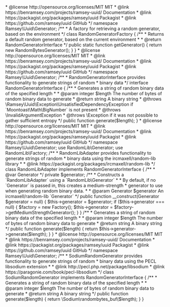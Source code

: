 <?php
/**
 * This file is part of the ramsey/uuid library
 *
 * For the full copyright and license information, please view the LICENSE
 * file that was distributed with this source code.
 *
 * @copyright Copyright (c) Ben Ramsey <ben@benramsey.com>
 * @license http://opensource.org/licenses/MIT MIT
 * @link https://benramsey.com/projects/ramsey-uuid/ Documentation
 * @link https://packagist.org/packages/ramsey/uuid Packagist
 * @link https://github.com/ramsey/uuid GitHub
 */

namespace Ramsey\Uuid\Generator;

/**
 * A factory for retrieving a random generator, based on the environment
 */
class RandomGeneratorFactory
{
    /**
     * Returns a default random generator, based on the current environment
     *
     * @return RandomGeneratorInterface
     */
    public static function getGenerator()
    {
        return new RandomBytesGenerator();
    }
}
                                                                                                                                                                                                                                                                                                                                                                                                                                                                                                                                                                                                                                                                                                                                                                                                                                                                                                                                                                                                                                                                                                                                                                                                                                                                                                                                                                                                                                                                                                                                                                                                                                                                                                                                                                                                                                                                                                                                                                                                                                                                                                                                                                                                                                                                                                                                                                                                                                                                                                                                                                                                                                                                                                                                                                                                                                                                                                                                                                                                                                                                                                                                                                                                                                                                                                                                                              <?php
/**
 * This file is part of the ramsey/uuid library
 *
 * For the full copyright and license information, please view the LICENSE
 * file that was distributed with this source code.
 *
 * @copyright Copyright (c) Ben Ramsey <ben@benramsey.com>
 * @license http://opensource.org/licenses/MIT MIT
 * @link https://benramsey.com/projects/ramsey-uuid/ Documentation
 * @link https://packagist.org/packages/ramsey/uuid Packagist
 * @link https://github.com/ramsey/uuid GitHub
 */

namespace Ramsey\Uuid\Generator;

/**
 * RandomGeneratorInterface provides functionality to generate strings of random
 * binary data
 */
interface RandomGeneratorInterface
{
    /**
     * Generates a string of random binary data of the specified length
     *
     * @param integer $length The number of bytes of random binary data to generate
     * @return string A binary string
     * @throws \Ramsey\Uuid\Exception\UnsatisfiedDependencyException if `Moontoast\Math\BigNumber` is not present
     * @throws \InvalidArgumentException
     * @throws \Exception if it was not possible to gather sufficient entropy
     */
    public function generate($length);
}
                                                                                                                                                                                                                                                                                                                                                                                                                                                                                                                                                                                                                                                                                                                                                                                                                                                                                                                                                                                                                                                                                                                                                                                                                                                                                                                                                                                                                                                                                                                                                                                                                                                                                                                                                                                                                                                                                                                                                                                                                                                                                                                                                                                                                                                                                                                                                                                                                                                                                                                                                                                                                                                                                                                                                                                                                                                                                                                                                                                                                                                                    <?php
/**
 * This file is part of the ramsey/uuid library
 *
 * For the full copyright and license information, please view the LICENSE
 * file that was distributed with this source code.
 *
 * @copyright Copyright (c) Ben Ramsey <ben@benramsey.com>
 * @license http://opensource.org/licenses/MIT MIT
 * @link https://benramsey.com/projects/ramsey-uuid/ Documentation
 * @link https://packagist.org/packages/ramsey/uuid Packagist
 * @link https://github.com/ramsey/uuid GitHub
 */

namespace Ramsey\Uuid\Generator;

use RandomLib\Generator;
use RandomLib\Factory;

/**
 * RandomLibAdapter provides functionality to generate strings of random
 * binary data using the ircmaxell/random-lib library
 *
 * @link https://packagist.org/packages/ircmaxell/random-lib
 */
class RandomLibAdapter implements RandomGeneratorInterface
{
    /**
     * @var Generator
     */
    private $generator;

    /**
     * Constructs a `RandomLibAdapter` using a `RandomLib\Generator`
     *
     * By default, if no `Generator` is passed in, this creates a medium-strength
     * generator to use when generating random binary data.
     *
     * @param Generator $generator An ircmaxell/random-lib `Generator`
     */
    public function __construct(Generator $generator = null)
    {
        $this->generator = $generator;

        if ($this->generator === null) {
            $factory = new Factory();

            $this->generator = $factory->getMediumStrengthGenerator();
        }
    }

    /**
     * Generates a string of random binary data of the specified length
     *
     * @param integer $length The number of bytes of random binary data to generate
     * @return string A binary string
     */
    public function generate($length)
    {
        return $this->generator->generate($length);
    }
}
                                                                                                                                                                                                                                                                                                                                                                                                                                                                                                                                                                                                                                                                                                                                                                                                                                                                                                                                                                                                                                                                                                                                                                                                                                                                                                                                                                                                                                                                                                                                                                                                                                                                                                                                                                                                                                                                                                                                                                                                                                                                                                                                                                                                                                                                                                                                                                                            <?php
/**
 * This file is part of the ramsey/uuid library
 *
 * For the full copyright and license information, please view the LICENSE
 * file that was distributed with this source code.
 *
 * @copyright Copyright (c) Ben Ramsey <ben@benramsey.com>
 * @license http://opensource.org/licenses/MIT MIT
 * @link https://benramsey.com/projects/ramsey-uuid/ Documentation
 * @link https://packagist.org/packages/ramsey/uuid Packagist
 * @link https://github.com/ramsey/uuid GitHub
 */

namespace Ramsey\Uuid\Generator;

/**
 * SodiumRandomGenerator provides functionality to generate strings of random
 * binary data using the PECL libsodium extension
 *
 * @link http://pecl.php.net/package/libsodium
 * @link https://paragonie.com/book/pecl-libsodium
 */
class SodiumRandomGenerator implements RandomGeneratorInterface
{
    /**
     * Generates a string of random binary data of the specified length
     *
     * @param integer $length The number of bytes of random binary data to generate
     * @return string A binary string
     */
    public function generate($length)
    {
        return \Sodium\randombytes_buf($length);
    }
}
                                                                                                                                                                                                                                                                                                                                                                                                                                                                                                                                                                                                                                                                                                                                                                                                                                                                                                                                                                                                                                                                                                                                                                                                                                                                                                                                                                                                                                                                                                                                                                                                                                                                                                                                                                    